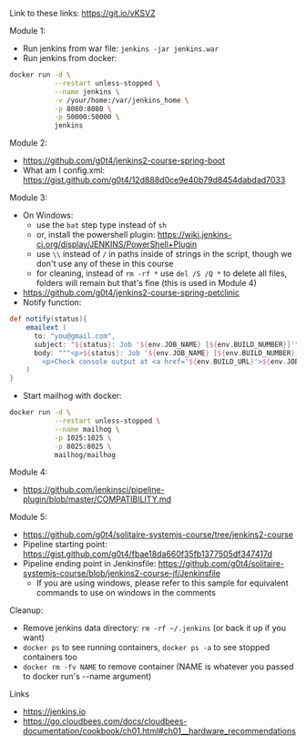 Link to these links:
https://git.io/vKSVZ

Module 1:
- Run jenkins from war file: `jenkins -jar jenkins.war`
- Run jenkins from docker: 
```sh
docker run -d \
           --restart unless-stopped \
           --name jenkins \
           -v /your/home:/var/jenkins_home \
           -p 8080:8080 \
           -p 50000:50000 \
           jenkins
```

Module 2:

- https://github.com/g0t4/jenkins2-course-spring-boot
- What am I config.xml: https://gist.github.com/g0t4/12d888d0ce9e40b79d8454dabdad7033

Module 3:

- On Windows:
  - use the `bat` step type instead of `sh`
  - or, install the powershell plugin: https://wiki.jenkins-ci.org/display/JENKINS/PowerShell+Plugin
  - use `\\` instead of `/` in paths inside of strings in the script, though we don't use any of these in this course
  - for cleaning, instead of `rm -rf *` use `del /S /Q *` to delete all files, folders will remain but that's fine (this is used in Module 4)
- https://github.com/g0t4/jenkins2-course-spring-petclinic
- Notify function:
```groovy
def notify(status){
    emailext (
      to: "you@gmail.com",
      subject: "${status}: Job '${env.JOB_NAME} [${env.BUILD_NUMBER}]'",
      body: """<p>${status}: Job '${env.JOB_NAME} [${env.BUILD_NUMBER}]':</p>
        <p>Check console output at <a href='${env.BUILD_URL}'>${env.JOB_NAME} [${env.BUILD_NUMBER}]</a></p>""",
    )
}
```
- Start mailhog with docker: 
```bash
docker run -d \
           --restart unless-stopped \
           --name mailhog \
           -p 1025:1025 \
           -p 8025:8025 \
           mailhog/mailhog
```

Module 4:

- https://github.com/jenkinsci/pipeline-plugin/blob/master/COMPATIBILITY.md

Module 5:

- https://github.com/g0t4/solitaire-systemjs-course/tree/jenkins2-course
- Pipeline starting point: https://gist.github.com/g0t4/fbae18da660f35fb1377505df347417d
- Pipeline ending point in Jenkinsfile: https://github.com/g0t4/solitaire-systemjs-course/blob/jenkins2-course-jf/Jenkinsfile
  - If you are using windows, please refer to this sample for equivalent commands to use on windows in the comments

Cleanup:
- Remove jenkins data directory: `rm -rf ~/.jenkins` (or back it up if you want)
- `docker ps` to see running containers, `docker ps -a` to see stopped containers too
- `docker rm -fv NAME` to remove container (NAME is whatever you passed to docker run's --name argument)

Links
- https://jenkins.io
- https://go.cloudbees.com/docs/cloudbees-documentation/cookbook/ch01.html#ch01__hardware_recommendations
